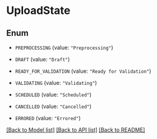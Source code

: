 # UploadState

## Enum


* `PREPROCESSING` (value: `"Preprocessing"`)

* `DRAFT` (value: `"Draft"`)

* `READY_FOR_VALIDATION` (value: `"Ready for Validation"`)

* `VALIDATING` (value: `"Validating"`)

* `SCHEDULED` (value: `"Scheduled"`)

* `CANCELLED` (value: `"Cancelled"`)

* `ERRORED` (value: `"Errored"`)


[[Back to Model list]](../README.md#documentation-for-models) [[Back to API list]](../README.md#documentation-for-api-endpoints) [[Back to README]](../README.md)


